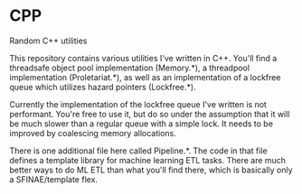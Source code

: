 # CPP
Random C++ utilities

This repository contains various utilities I've written in C++.  You'll find a threadsafe object pool implementation (Memory.\*), a threadpool implementation (Proletariat.\*), as well as an implementation of a lockfree queue which utilizes hazard pointers (Lockfree.\*).

Currently the implementation of the lockfree queue I've written is not performant.  You're free to use it, but do so under the assumption that it will be much slower than a regular queue with a simple lock.  It needs to be improved by coalescing memory allocations.  

There is one additional file here called Pipeline.\*.  The code in that file defines a template library for machine learning ETL tasks.  There are much better ways to do ML ETL than what you'll find there, which is basically only a SFINAE/template flex.

